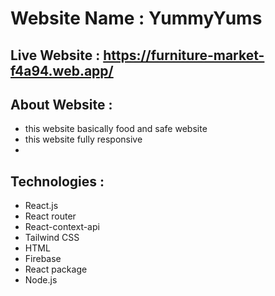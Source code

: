 # Website Name : YummyYums

## Live Website : https://furniture-market-f4a94.web.app/

## About Website :
- this website basically food and safe website 
- this website fully responsive
- 

## Technologies :
- React.js
- React router
- React-context-api
- Tailwind CSS
- HTML
- Firebase
- React package
- Node.js